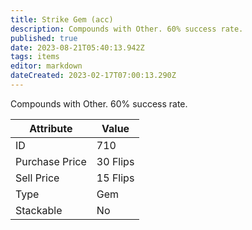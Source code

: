 ```yaml
---
title: Strike Gem (acc)
description: Compounds with Other. 60% success rate.
published: true
date: 2023-08-21T05:40:13.942Z
tags: items
editor: markdown
dateCreated: 2023-02-17T07:00:13.290Z
---
```


Compounds with Other. 60% success rate.

|Attribute|Value|
|-|-|
|ID|710|
|Purchase Price|30 Flips|
|Sell Price|15 Flips|
|Type|Gem|
|Stackable|No|

